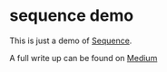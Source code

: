# sequence demo

This is just a demo of [Sequence](https://github.com/shampine/sequence).

A full write up can be found on [Medium](https://medium.com/gosteady/day-5-sequence-how-to-guide-56c0af1b2303)
